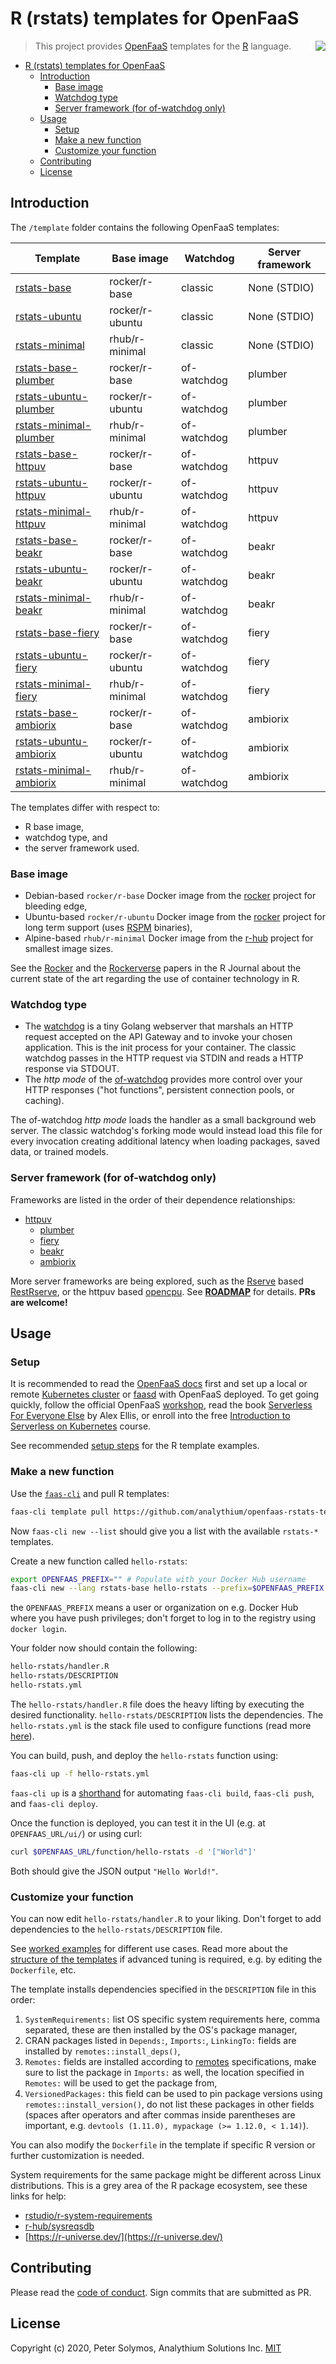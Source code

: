 # R (rstats) templates for OpenFaaS

<img src="https://hub.analythium.io/assets/web/faastr.png" align="right" style="padding-left:10px;background-color:white;" />

> This project provides [OpenFaaS](https://www.openfaas.com/)
> templates for the [R](https://www.r-project.org/) language.

- [R (rstats) templates for OpenFaaS](#r-rstats-templates-for-openfaas)
  - [Introduction](#introduction)
    - [Base image](#base-image)
    - [Watchdog type](#watchdog-type)
    - [Server framework (for of-watchdog only)](#server-framework-for-of-watchdog-only)
  - [Usage](#usage)
    - [Setup](#setup)
    - [Make a new function](#make-a-new-function)
    - [Customize your function](#customize-your-function)
  - [Contributing](#contributing)
  - [License](#license)

## Introduction

The `/template` folder contains the following OpenFaaS templates:

| Template | Base image | Watchdog | Server framework |
|----------|------------|----------|------------------|
| [rstats-base](template/rstats-base) | rocker/r-base | classic | None (STDIO) |
| [rstats-ubuntu](template/rstats-ubuntu) | rocker/r-ubuntu | classic | None (STDIO) |
| [rstats-minimal](template/rstats-minimal) | rhub/r-minimal | classic | None (STDIO) |
| [rstats-base-plumber](template/rstats-base-plumber) | rocker/r-base | of-watchdog | plumber |
| [rstats-ubuntu-plumber](template/rstats-ubuntu-plumber) | rocker/r-ubuntu | of-watchdog | plumber |
| [rstats-minimal-plumber](template/rstats-minimal-plumber) | rhub/r-minimal | of-watchdog | plumber |
| [rstats-base-httpuv](template/rstats-base-httpuv) | rocker/r-base | of-watchdog | httpuv |
| [rstats-ubuntu-httpuv](template/rstats-ubuntu-httpuv) | rocker/r-ubuntu | of-watchdog | httpuv |
| [rstats-minimal-httpuv](template/rstats-minimal-httpuv) | rhub/r-minimal | of-watchdog | httpuv |
| [rstats-base-beakr](template/rstats-base-beakr) | rocker/r-base | of-watchdog | beakr |
| [rstats-ubuntu-beakr](template/rstats-ubuntu-beakr) | rocker/r-ubuntu | of-watchdog | beakr |
| [rstats-minimal-beakr](template/rstats-minimal-beakr) | rhub/r-minimal | of-watchdog | beakr |
| [rstats-base-fiery](template/rstats-base-fiery) | rocker/r-base | of-watchdog | fiery |
| [rstats-ubuntu-fiery](template/rstats-ubuntu-fiery) | rocker/r-ubuntu | of-watchdog | fiery |
| [rstats-minimal-fiery](template/rstats-minimal-fiery) | rhub/r-minimal | of-watchdog | fiery |
| [rstats-base-ambiorix](template/rstats-base-ambiorix) | rocker/r-base | of-watchdog | ambiorix |
| [rstats-ubuntu-ambiorix](template/rstats-ubuntu-ambiorix) | rocker/r-ubuntu | of-watchdog | ambiorix |
| [rstats-minimal-ambiorix](template/rstats-minimal-ambiorix) | rhub/r-minimal | of-watchdog | ambiorix |

The templates differ with respect to:

- R base image,
- watchdog type, and
- the server framework used.

### Base image

- Debian-based `rocker/r-base` Docker image from the [rocker](https://github.com/rocker-org/rocker/tree/master/r-base) project for bleeding edge,
- Ubuntu-based `rocker/r-ubuntu` Docker image from the [rocker](https://github.com/rocker-org/rocker/tree/master/r-ubuntu) project for long term support (uses [RSPM](https://packagemanager.rstudio.com/client/) binaries),
- Alpine-based `rhub/r-minimal` Docker image from the [r-hub](https://github.com/r-hub/r-minimal) project for smallest image sizes.

See the [Rocker](https://journal.r-project.org/archive/2017/RJ-2017-065/RJ-2017-065.pdf) and the [Rockerverse](https://journal.r-project.org/archive/2020/RJ-2020-007/RJ-2020-007.pdf) papers in the R Journal about the current state of the art regarding the use of container technology in R.

### Watchdog type

- The [watchdog](https://github.com/openfaas/faas/tree/master/watchdog) is a tiny Golang webserver that marshals an HTTP request accepted on the API Gateway and to invoke your chosen application. This is the init process for your container. The classic watchdog passes in the HTTP request via STDIN and reads a HTTP response via STDOUT.
- The _http mode_ of the [of-watchdog](https://github.com/openfaas-incubator/of-watchdog) provides more control over your HTTP responses ("hot functions", persistent connection pools, or caching).

The of-watchdog _http mode_ loads the handler as a small background web server.
The classic watchdog's forking mode would instead load this file for every invocation creating additional latency when loading packages, saved data, or trained models.

### Server framework (for of-watchdog only)

Frameworks are listed in the order of their dependence relationships:

- [httpuv](https://CRAN.R-project.org/package=httpuv)
  - [plumber](https://www.rplumber.io/)
  - [fiery](https://CRAN.R-project.org/package=fiery)
  - [beakr](https://CRAN.R-project.org/package=beakr)
  - [ambiorix](https://ambiorix.john-coene.com/)

More server frameworks are being explored, such as the 
[Rserve](https://www.rforge.net/Rserve/) based [RestRserve](https://restrserve.org/),
or the httpuv based [opencpu](https://www.opencpu.org/).
See [**ROADMAP**](https://github.com/analythium/openfaas-rstats-templates/issues/19) for details. **PRs are welcome!**

## Usage

### Setup

It is recommended to read the [OpenFaaS docs](https://docs.openfaas.com/) first
and set up a local or remote [Kubernetes cluster](https://docs.openfaas.com/deployment/kubernetes/) or [faasd](https://docs.openfaas.com/deployment/faasd/) with
OpenFaaS deployed. To get going quickly,
follow the official OpenFaaS [workshop](https://docs.openfaas.com/tutorials/workshop/),
read the book [Serverless For Everyone Else](https://gumroad.com/l/serverless-for-everyone-else) by Alex Ellis, or enroll into the free
[Introduction to Serverless on Kubernetes](https://www.edx.org/course/introduction-to-serverless-on-kubernetes) course.

See recommended [setup steps](https://github.com/analythium/openfaas-rstats-examples) for the R template examples.

### Make a new function

Use the [`faas-cli`](https://github.com/openfaas/faas-cli) and pull R templates:

```bash
faas-cli template pull https://github.com/analythium/openfaas-rstats-templates
```

Now `faas-cli new --list` should give you a list with the available `rstats-*` templates.

Create a new function called `hello-rstats`:

```bash
export OPENFAAS_PREFIX="" # Populate with your Docker Hub username
faas-cli new --lang rstats-base hello-rstats --prefix=$OPENFAAS_PREFIX
```

the `OPENFAAS_PREFIX` means a user or organization on e.g. Docker Hub where
you have push privileges; don't forget to log in to the registry using `docker login`.

Your folder now should contain the following:

```bash
hello-rstats/handler.R
hello-rstats/DESCRIPTION
hello-rstats.yml
```

The `hello-rstats/handler.R` file does the heavy lifting by executing the desired
functionality. `hello-rstats/DESCRIPTION` lists the dependencies.
The `hello-rstats.yml` is the stack file used to configure functions
(read more [here](https://docs.openfaas.com/reference/yaml/)).

You can build, push, and deploy the `hello-rstats` function using:

```bash
faas-cli up -f hello-rstats.yml
```

`faas-cli up` is a [shorthand](https://docs.openfaas.com/cli/templates/)
for automating `faas-cli build`, `faas-cli push`, and `faas-cli deploy`.

Once the function is deployed, you can test it in the UI
(e.g. at `OPENFAAS_URL/ui/`) or using curl:

```bash
curl $OPENFAAS_URL/function/hello-rstats -d '["World"]'
```

Both should give the JSON output `"Hello World!"`.

### Customize your function

You can now edit `hello-rstats/handler.R` to your liking.
Don't forget to add dependencies to the `hello-rstats/DESCRIPTION` file.

See [worked examples](https://github.com/analythium/openfaas-rstats-examples) for different use cases.
Read more about the [structure of the templates](template/README.md) if advanced tuning is required, e.g. by editing the `Dockerfile`, etc.

The template installs dependencies specified in the `DESCRIPTION` file
in this order:

1. `SystemRequirements:` list OS specific system requirements here, comma separated, these are then installed by the OS's package manager,
2. CRAN packages listed in `Depends:`, `Imports:`, `LinkingTo:` fields are installed by `remotes::install_deps()`,
3. `Remotes:` fields are installed according to [remotes](https://cran.r-project.org/web/packages/remotes/vignettes/dependencies.html) specifications, make sure to list the package in `Imports:` as well, the location specified in `Remotes:` will be used to get the package from,
4. `VersionedPackages:` this field can be used to pin package versions using `remotes::install_version()`, do not list these packages in other fields (spaces after operators and after commas inside parentheses are important, e.g. `devtools (1.11.0), mypackage (>= 1.12.0, < 1.14)`).

You can also modify the `Dockerfile` in the template if specific
R version or further customization is needed.

System requirements for the same package might be different across
Linux distributions. This is a grey area of the R package ecosystem, see these links for help:

- [rstudio/r-system-requirements](https://github.com/rstudio/r-system-requirements)
- [r-hub/sysreqsdb](https://github.com/r-hub/sysreqsdb)
- [https://r-universe.dev/](https://r-universe.dev/)

## Contributing

Please read the [code of conduct](CODE_OF_CONDUCT.md).
Sign commits that are submitted as PR.

## License

Copyright (c) 2020, Peter Solymos, Analythium Solutions Inc. [MIT](LICENSE.md)
